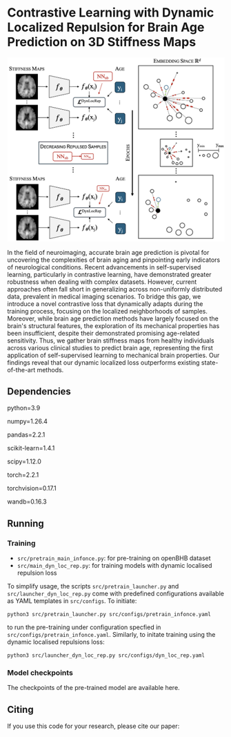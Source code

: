 # Contrastive Learning with Dynamic Localized Repulsion for Brain Age Prediction on 3D Stiffness Maps

![asd](assets/MICCAI_teaser.png)

In the field of neuroimaging, accurate brain age prediction is pivotal for uncovering the complexities of brain aging and pinpointing early indicators of neurological conditions. Recent advancements in self-supervised learning, particularly in contrastive learning, have demonstrated greater robustness when dealing with complex datasets. However, current approaches often fall short in generalizing across non-uniformly distributed data, prevalent in medical imaging scenarios. To bridge this gap, we introduce a novel contrastive loss that dynamically adapts during the training process, focusing on the localized neighborhoods of samples. Moreover, while brain age prediction methods have largely focused on the brain's structural features, the exploration of its mechanical properties has been insufficient, despite their demonstrated promising age-related sensitivity. Thus, we gather brain stiffness maps from healthy individuals across various clinical studies to predict brain age, representing the first application of self-supervised learning to mechanical brain properties. Our findings reveal that our dynamic localized loss outperforms existing state-of-the-art methods.


## Dependencies

python=3.9

numpy=1.26.4

pandas=2.2.1

scikit-learn=1.4.1

scipy=1.12.0

torch=2.2.1

torchvision=0.17.1

wandb=0.16.3


## Running 

### Training

- `src/pretrain_main_infonce.py`: for pre-training on openBHB dataset
- `src/main_dyn_loc_rep.py`: for training models with dynamic localised repulsion loss

To simplify usage, the scripts `src/pretrain_launcher.py` and `src/launcher_dyn_loc_rep.py` come with predefined configurations available as YAML templates in `src/configs`. To initiate:

```
python3 src/pretrain_launcher.py src/configs/pretrain_infonce.yaml
```
to run the pre-training under configuration specfied in `src/configs/pretrain_infonce.yaml`. Similarly, to initate training using the dynamic localised repulsions loss:

```
python3 src/launcher_dyn_loc_rep.py src/configs/dyn_loc_rep.yaml
```

### Model checkpoints

The checkpoints of the pre-trained model are available here.

## Citing

If you use this code for your research, please cite our paper:
